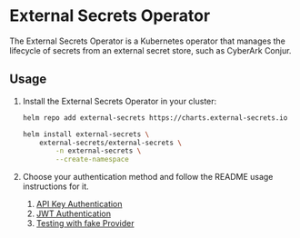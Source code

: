 # External Secrets Operator

The External Secrets Operator is a Kubernetes operator that manages the lifecycle of secrets from an external secret store, such as CyberArk Conjur.

## Usage

1. Install the External Secrets Operator in your cluster:

    ```bash
    helm repo add external-secrets https://charts.external-secrets.io

    helm install external-secrets \
        external-secrets/external-secrets \
            -n external-secrets \
            --create-namespace
    ```

2. Choose your authentication method and follow the README usage instructions for it.
   1. [API Key Authentication](conjur/apikey-auth/README.md)
   2. [JWT Authentication](conjur/jwt-auth/README.md)
   3. [Testing with fake Provider](fake/README.md)
